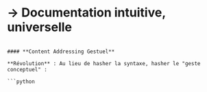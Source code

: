 # → Documentation intuitive, universelle
```

#### **Content Addressing Gestuel**

**Révolution** : Au lieu de hasher la syntaxe, hasher le "geste conceptuel" :

```python
